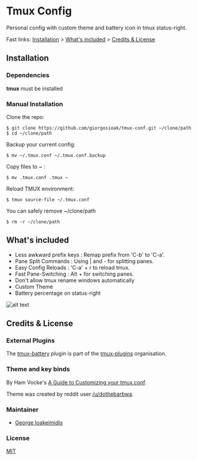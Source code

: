 # Tmux Config

Personal config with custom theme and battery icon in tmux status-right.

Fast links: [Installation](#installation) > [What's included](#whats-included) > [Credits & License](#credits--license)

## Installation

### Dependencies

**tmux** must be installed

### Manual Installation

Clone the repo:

    $ git clone https://github.com/giorgosioak/tmux-conf.git ~/clone/path
    $ cd ~/clone/path

Backup your current config:

    $ mv ~/.tmux.conf ~/.tmux.conf.backup

Copy files to ~ :

    $ mv .tmux.conf .tmux ~

Reload TMUX environment:

    $ tmux source-file ~/.tmux.conf

You can safely remove ~/clone/path
    
    $ rm -r ~/clone/path 

## What's included

* Less awkward prefix keys : Remap prefix from 'C-b' to 'C-a'.
* Pane Split Commands : Using | and - for splitting panes.
* Easy Config Reloads : 'C-a' + r to reload tmux.
* Fast Pane-Switching : Alt + <arrows> for switching panes.
* Don't allow tmux rename windows automatically
* Custom Theme
* Battery percentage on status-right

![alt text](https://i.imgur.com/0itksnd.png)

## Credits & License

### External Plugins

The [tmux-battery](https://github.com/tmux-plugins/tmux-battery) plugin is part of the [tmux-plugins](https://github.com/tmux-plugins) organisation.

### Theme and key binds

By Ham Vocke's [A Guide to Customizing your tmux.conf](http://www.hamvocke.com/blog/a-guide-to-customizing-your-tmux-conf/).

Theme was created by reddit user [/u/dothebarbwa](https://www.reddit.com/user/dothebarbwa).

### Maintainer

 - [George Ioakeimidis](https://github.com/giorgosioak)

### License

[MIT](LICENSE.md)

